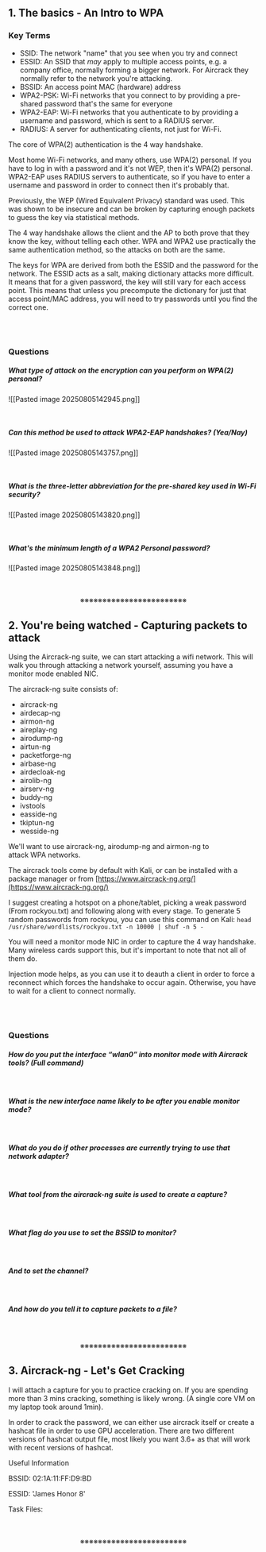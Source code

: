 ## 1. The basics - An Intro to WPA

### Key Terms

- SSID: The network "name" that you see when you try and connect
- ESSID: An SSID that *may* apply to multiple access points, e.g. a company office, normally forming a bigger network. For Aircrack they normally refer to the network you're attacking.
- BSSID: An access point MAC (hardware) address
- WPA2-PSK: Wi-Fi networks that you connect to by providing a pre-shared password that's the same for everyone
- WPA2-EAP: Wi-Fi networks that you authenticate to by providing a username and password, which is sent to a RADIUS server.
- RADIUS: A server for authenticating clients, not just for Wi-Fi.

The core of WPA(2) authentication is the 4 way handshake.

Most home Wi-Fi networks, and many others, use WPA(2) personal. If you have to log in with a password and it's not WEP, then it's WPA(2) personal. WPA2-EAP uses RADIUS servers to authenticate, so if you have to enter a username and password in order to connect then it's probably that.

Previously, the WEP (Wired Equivalent Privacy) standard was used. This was shown to be insecure and can be broken by capturing enough packets to guess the key via statistical methods.

The 4 way handshake allows the client and the AP to both prove that they know the key, without telling each other. WPA and WPA2 use practically the same authentication method, so the attacks on both are the same.

The keys for WPA are derived from both the ESSID and the password for the network. The ESSID acts as a salt, making dictionary attacks more difficult. It means that for a given password, the key will still vary for each access point. This means that unless you precompute the dictionary for just that access point/MAC address, you will need to try passwords until you find the correct one.
<div align="center">
<br>
<br>
</div>

### Questions

##### What type of attack on the encryption can you perform on WPA(2) personal?

![[Pasted image 20250805142945.png]]
<div align="center">
<br>
</div>

##### Can this method be used to attack WPA2-EAP handshakes? (Yea/Nay)

![[Pasted image 20250805143757.png]]
<div align="center">
<br>
</div>

##### What is the three-letter abbreviation for the pre-shared key used in Wi-Fi security?

![[Pasted image 20250805143820.png]]
<div align="center">
<br>
</div>

##### What's the minimum length of a WPA2 Personal password?

![[Pasted image 20250805143848.png]]
<div align="center">
<br>
<br>
※※※※※※※※※※※※※※※※※※※※※※※※
<br>
</div>
<!-- PAGE BREAK -->
<div style="page-break-after: always;"></div>


## 2. You're being watched - Capturing packets to attack

Using the Aircrack-ng suite, we can start attacking a wifi network. This will walk you through attacking a network yourself, assuming you have a monitor mode enabled NIC.

The aircrack-ng suite consists of:  
- aircrack-ng
- airdecap-ng
- airmon-ng
- aireplay-ng
- airodump-ng
- airtun-ng
- packetforge-ng
- airbase-ng
- airdecloak-ng
- airolib-ng
- airserv-ng
- buddy-ng
- ivstools
- easside-ng
- tkiptun-ng
- wesside-ng

We'll want to use aircrack-ng, airodump-ng and airmon-ng to attack WPA networks.

The aircrack tools come by default with Kali, or can be installed with a package manager or from [https://www.aircrack-ng.org/](https://www.aircrack-ng.org/)  

I suggest creating a hotspot on a phone/tablet, picking a weak password (From rockyou.txt) and following along with every stage. To generate 5 random passwords from rockyou, you can use this command on Kali: `head /usr/share/wordlists/rockyou.txt -n 10000 | shuf -n 5 -`  

You will need a monitor mode NIC in order to capture the 4 way handshake. Many wireless cards support this, but it's important to note that not all of them do.

Injection mode helps, as you can use it to deauth a client in order to force a reconnect which forces the handshake to occur again. Otherwise, you have to wait for a client to connect normally.
<div align="center">
<br>
<br>
</div>

### Questions

##### How do you put the interface “wlan0” into monitor mode with Aircrack tools? (Full command)

<div align="center">
<br>
</div>

##### What is the new interface name likely to be after you enable monitor mode?

<div align="center">
<br>
</div>

##### What do you do if other processes are currently trying to use that network adapter?

<div align="center">
<br>
</div>

##### What tool from the aircrack-ng suite is used to create a capture?

<div align="center">
<br>
</div>

##### What flag do you use to set the BSSID to monitor?

<div align="center">
<br>
</div>

##### And to set the channel?

<div align="center">
<br>
</div>

##### And how do you tell it to capture packets to a file?
<div align="center">
<br>
<br>
※※※※※※※※※※※※※※※※※※※※※※※※
<br>
</div>
<!-- PAGE BREAK -->
<div style="page-break-after: always;"></div>


## 3. Aircrack-ng - Let's Get Cracking

I will attach a capture for you to practice cracking on. If you are spending more than 3 mins cracking, something is likely wrong. (A single core VM on my laptop took around 1min).

In order to crack the password, we can either use aircrack itself or create a hashcat file in order to use GPU acceleration. There are two different versions of hashcat output file, most likely you want 3.6+ as that will work with recent versions of hashcat.

Useful Information

BSSID: 02:1A:11:FF:D9:BD

ESSID: 'James Honor 8'

Task Files: 
<div align="center">
<br>
<br>
※※※※※※※※※※※※※※※※※※※※※※※※
<br>
</div>
<!-- PAGE BREAK -->
<div style="page-break-after: always;"></div>
